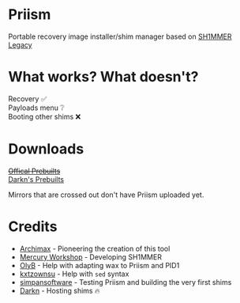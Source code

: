 # Priism
Portable recovery image installer/shim manager based on [SH1MMER Legacy](https://github.com/MercuryWorkshop/Sh1mmer)

# What works? What doesn't?
Recovery :white_check_mark:<br>
Payloads menu :grey_question:<br>
Booting other shims :x:<br>

# Downloads
~~[Offical Prebuilts](https://dl.archima.xyz/Priism)~~<br>
[Darkn's Prebuilts](https://dl.darkn.bio/Priism)

Mirrors that are crossed out don't have Priism uploaded yet.

# Credits
- [Archimax](https://discord.com/users/988950574387068968) - Pioneering the creation of this tool
- [Mercury Workshop](https://mercurywork.shop) - Developing SH1MMER
- [OlyB](https://discord.com/users/476169716998733834) - Help with adapting wax to Priism and PID1
- [kxtzownsu](https://discord.com/users/952792525637312552) - Help with `sed` syntax
- [simpansoftware](https://discord.com/users/1001820177731686500) - Testing Priism and building the very first shims
- [Darkn](https://darkn.bio) - Hosting shims :fire:
